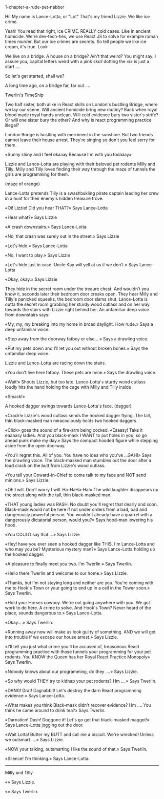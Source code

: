 1-chapter-a-rude-pet-nabber


Hi! My name is Lance-Lotta, or "Lot"
That's my friend Lizzie. We like ice crime.

Yeah! You read that right, ice CRIME. REALLY cold cases. Like in ancient homicide. We're dev-tech-ties, we use React JS to solve for example roman times murder.
But our ice crimes are secrets. So tell people we like ice cream, it's true. Look

We live on a bridge. A house on a bridge? Ain't that weird?
You might say. I assure you, capital letters weird with a pink skull dotting the «i» is just a start ....

So let's get started, shall we?

A long time ago, on a bridge far, far out ....

Twerlin's TimeShip



Two half sister, both alike in React skills on London's bustling Bridge, where we lay our scene. Will ancient homicide bring new mutiny? Back when royal blood made royal hands unclean. Will cold evidence bury two sister's strife? Or will one sister bury the other? And why is react programming practice illegal?

London Bridge is bustling with merriment in the sunshine. But two friends cannot leave their house arrest. They're singing so don't you feel sorry for them.

«Sunny shiny and I feel okaaay
Because I'm with you todaaay»

Lizzie and Lance-Lotta are playing with their beloved pet rodents Milly and Tilly. Milly and Tilly loves finding their way through the maze of tunnels the girls are programming for them.

(maze of orange)

Lance-Lotta pretends Tilly is a swashbukling pirate captain leading her crew in a hunt for their enemy's hidden treasure trove.

«Oi! Lizzie! Did you hear THAT?» Says Lance-Lotta

«Hear what?» Says Lizzie

«A crash downstairs.» Says Lance-Lotta

«No, that crash was surely out in the street.» Says Lizzie

«Let's hide.» Says Lance-Lotta

«No, I want to play.» Says Lizzie

«Let's hide just in case. Uncle Kay will yell at us if we don't.» Says Lance-Lotta

«Okay, okay.» Says Lizzie

They hide in the secret room under the treaure chest. And wouldn't you know it, seconds later their bedroom door creaks open. They hear Milly and Tilly's panicked squeeks, the bedroom door slams shut. Lance-Lotta is outta the secret room grabbing her sturdy wood cutlass and on her way towards the stairs with Lizzie right behind her. An unfamiliar deep voice from downstairs says:

«My, my, my breaking into my home in broad daylight. How rude.» Says a deep unfamiliar voice.

«Step away from the doorway fatboy or else....» Says a drawling voice.

«Put my pets down and I'll let you out without broken bones.» Says the unfamiliar deep voice.

Lizzie and Lance-Lotta are racing down the stairs.

«You don't live here fatboy. These pets are mine.» Says the drawling voice.

«Wait!» Shouts Lizzie, but too late. Lance-Lotta's sturdy wood cutlass loudly hits the hand holding the cage with Milly and Tilly inside

«Smack!»

A hooked dagger swings towards Lance-Lotta's face.
(dagger)

«Crack!» Lizzie's wood cutlass sends the hooked dagger flying. The tall, thin black-masked man miracoulously holds two hooked daggers.

«Click» goes the sound of a fire-arm being cocked. «Eaaasy! Take it eaaaasy ladies. And you black-mask I WANT to put holes in you, so go ahead punk make my day.» Says the compact hooded figure while stepping aside from the open doorway.

«You'll regret this. All of you. You have no idea who you've ...GAH!» Says the drawling voice. The black-masked man stumbles out the door after a loud crack on the butt from Lizzie's wood cutlass.

«You tell your Coward-in-Chief to come talk to my face and NOT send minions.» Says Lizzie.

«Oh I will. Don't worry I will. Ha-HaHa-Ha!» The wild laughter disappears up the street along with the tall, thin black-masked man.

«THAT young ladies was RASH. No doubt you'll regret that dearly and soon. Black-mask would not be here if not under orders from a bad, bad and dangerously powerful person. You wouldn't already have a quarrel with a dangerously dictatorial person, would you?» Says hood-man lowering his hood.

«You COULD say that....» Says Lizzie

«Hey! have you ever seen a hooked dagger like THIS. I'm Lance-Lotta and who may you be? Mysterious mystery man?» Says Lance-Lotta holding up the hooked dagger.

«A pleasure to finally meet you two. I'm Twerlin.» Says Twerlin.

«Hello there Twerlin and welcome to our home.» Says Lizzie.

«Thanks, but I'm not staying long and neither are you. You're coming with me to Hook's Town or your going to end up in a cell in the Tower soon.» Says Twerlin.

«Hold your Horses cowboy. We're not going anywhere with you. We got work to do here. A crime to solve. And Hook's Town? Never heard of the place, sounds dangerous to.» Says Lance-Lotta.

«Okay....» Says Twerlin.

«Running away now will make us look guilty of something. AND we will get into trouble if we escape our house arrest.» Says Lizzie.

«I'll tell you just what crime you'll be accused of, treasonous React programming practice with those tunnels your programming for your pet rodents. You KNOW the Queen has her Royal React Practice Monopoly» Says Twerlin.

«Nobody knows about our programming, do they ....» Says Lizzie.

«So why would THEY try to kidnap your pet rodents? Hm ....» Says Twerlin.

«DANG! Drat! Dagnabbit! Let's destroy the darn React programming evidence.» Says Lance-Lotta.

«What makes you think Black-mask didn't recover evidence? Hm .... You think he came around to drink tea?» Says Twerlin.

«Darnation! Dash! Doggone it! Let's go get that black-masked maggot!» Says Lance-Lotta jogging out the door.

«Wait Lotta! Butter my BUTT and call me a biscuit. We're wrecked! Unless we outsmart ....» Says Lizzie.

«NOW your talking, outsmarting I like the sound of that.» Says Twerlin.

«Silence! I'm thinking.» Says Lance-Lotta.


-------



Milly and Tilly

«» Says Lizzie.

«» Says Twerlin.
